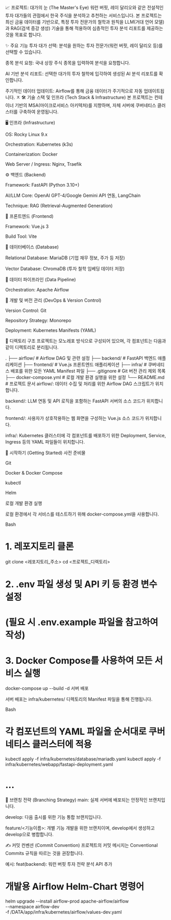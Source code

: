 📈 프로젝트: 대가의 눈 (The Master's Eye)
워런 버핏, 레이 달리오와 같은 전설적인 투자 대가들의 관점에서 한국 주식을 분석하고 추천하는 서비스입니다. 본 프로젝트는 최신 금융 데이터를 기반으로, 특정 투자 전문가의 철학과 원칙을 LLM(거대 언어 모델)과 RAG(검색 증강 생성) 기술을 통해 적용하여 심층적인 투자 분석 리포트를 제공하는 것을 목표로 합니다.

✨ 주요 기능
투자 대가 선택: 분석을 원하는 투자 전문가(워런 버핏, 레이 달리오 등)를 선택할 수 있습니다.

종목 분석 요청: 국내 상장 주식 종목을 입력하여 분석을 요청합니다.

AI 기반 분석 리포트: 선택한 대가의 투자 철학에 입각하여 생성된 AI 분석 리포트를 확인합니다.

주기적인 데이터 업데이트: Airflow를 통해 금융 데이터가 주기적으로 자동 업데이트됩니다.
ㅈ
🛠️ 기술 스택 및 인프라 (Tech Stack & Infrastructure)
본 프로젝트는 컨테이너 기반의 MSA(마이크로서비스 아키텍처)를 지향하며, 자체 서버에 쿠버네티스 클러스터를 구축하여 운영됩니다.

🖥️ 인프라 (Infrastructure)

OS: Rocky Linux 9.x

Orchestration: Kubernetes (k3s)

Containerization: Docker

Web Server / Ingress: Nginx, Traefik

⚙️ 백엔드 (Backend)

Framework: FastAPI (Python 3.10+)

AI/LLM Core: OpenAI GPT-4/Google Gemini API 연동, LangChain

Technique: RAG (Retrieval-Augmented Generation)

🎨 프론트엔드 (Frontend)

Framework: Vue.js 3

Build Tool: Vite

💾 데이터베이스 (Database)

Relational Database: MariaDB (기업 재무 정보, 주가 등 저장)

Vector Database: ChromaDB (투자 철학 임베딩 데이터 저장)

🔄 데이터 파이프라인 (Data Pipeline)

Orchestration: Apache Airflow

🔧 개발 및 버전 관리 (DevOps & Version Control)

Version Control: Git

Repository Strategy: Monorepo

Deployment: Kubernetes Manifests (YAML)

📁 디렉토리 구조
프로젝트는 모노레포 방식으로 구성되어 있으며, 각 컴포넌트는 다음과 같이 디렉토리로 분리됩니다.

.
├── airflow/                      # Airflow DAG 및 관련 설정
├── backend/                      # FastAPI 백엔드 애플리케이션
├── frontend/                     # Vue.js 프론트엔드 애플리케이션
├── infra/                        # 쿠버네티스 배포를 위한 모든 YAML Manifest 파일
├── .gitignore                    # Git 버전 관리 제외 목록
├── docker-compose.yml            # 로컬 개발 환경 실행을 위한 설정
└── README.md                     # 프로젝트 문서
airflow/: 데이터 수집 및 처리를 위한 Airflow DAG 스크립트가 위치합니다.

backend/: LLM 연동 및 API 로직을 포함하는 FastAPI 서버의 소스 코드가 위치합니다.

frontend/: 사용자가 상호작용하는 웹 화면을 구성하는 Vue.js 소스 코드가 위치합니다.

infra/: Kubernetes 클러스터에 각 컴포넌트를 배포하기 위한 Deployment, Service, Ingress 등의 YAML 파일들이 위치합니다.

🚀 시작하기 (Getting Started)
사전 준비물

Git

Docker & Docker Compose

kubectl

Helm

로컬 개발 환경 실행

로컬 환경에서 각 서비스를 테스트하기 위해 docker-compose.yml을 사용합니다.

Bash
# 1. 레포지토리 클론
git clone <레포지토리_주소>
cd <프로젝트_디렉토리>

# 2. .env 파일 생성 및 API 키 등 환경 변수 설정
# (필요 시 .env.example 파일을 참고하여 작성)

# 3. Docker Compose를 사용하여 모든 서비스 실행
docker-compose up --build -d
서버 배포

서버 배포는 infra/kubernetes/ 디렉토리의 Manifest 파일을 통해 진행됩니다.

Bash
# 각 컴포넌트의 YAML 파일을 순서대로 쿠버네티스 클러스터에 적용
kubectl apply -f infra/kubernetes/database/mariadb.yaml
kubectl apply -f infra/kubernetes/webapp/fastapi-deployment.yaml
# ...
🌿 브랜칭 전략 (Branching Strategy)
main: 실제 서버에 배포되는 안정적인 브랜치입니다.

develop: 다음 출시를 위한 기능 통합 브랜치입니다.

feature/<기능이름>: 개별 기능 개발을 위한 브랜치이며, develop에서 생성하고 develop으로 병합합니다.

✍️ 커밋 컨벤션 (Commit Convention)
프로젝트의 커밋 메시지는 Conventional Commits 규칙을 따르는 것을 권장합니다.

예시: feat(backend): 워런 버핏 투자 전략 분석 API 추가

# 개발용 Airflow Helm-Chart 명령어
helm upgrade --install airflow-prod apache-airflow/airflow \
  --namespace airflow-dev \
  -f /DATA/app/infra/kubernetes/airflow/values-dev.yaml